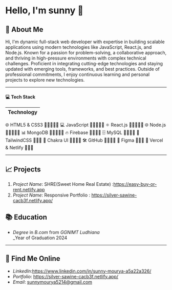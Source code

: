  <h1>Hello, I'm sunny 👋</h1>

## 👤 About Me 
 Hi, I'm  dynamic full-stack web developer with expertise in building scalable applications using modern technologies like JavaScript, React.js, and Node.js. Known for a passion for problem-solving, a collaborative approach, and thriving in high-pressure environments with complex technical challenges. Proficient in integrating cutting-edge technologies and staying updated with emerging tools, frameworks, and best practices. Outside of professional commitments, I enjoy continuous learning and personal projects to explore new technologies.

---

#### 💻 Tech Stack

| Technology      |
|----------------------|
 🌐 HTML5 & CSS3     🌟🌟🌟🌟🌟 
 💻 JavaScript       🌟🌟🌟🌟🌟 
 ⚛️ React.js         🌟🌟🌟🌟🌟 
 🌐 Node.js          🌟🌟🌟🌟🌟 
 📊 MongoDB          🌟🌟🌟🌟🌟 
 🔥 Firebase         🌟🌟🌟🌟 
 🗄️ MySQL            🌟🌟🌟🌟 
 🎨 TailwindCSS      🌟🌟🌟 
 🎯 Chakra UI        🌟🌟🌟🌟 
 🛠️ GitHub           🌟🌟🌟🌟 
 🎨 Figma            🌟🌟🌟 
 🚀 Vercel & Netlify 🌟🌟🌟




---

## 📈 Projects
1. *Project Name*: SHRE(Sweet Home Real Estate)  :https://easy-buy-or-rent.netlify.app
2. *Project Name*:  Responsive Portfolio : https://silver-sawine-cacb3f.netlify.app/



## 📚 Education
- *Degree* in *B.com* from *GGNIMT Ludhiana*  
  _Year of Graduation 2024  

---

## 🔎 Find Me Online
- *LinkedIn*:https://www.linkedin.com/in/sunny-mourya-a5a22a326/
- *Portfolio*: https://silver-sawine-cacb3f.netlify.app/
- *Email*: sunnymourya5214@gmail.com
